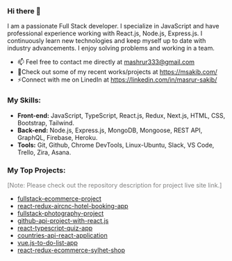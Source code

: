 ### Hi there 👋

I am a passionate Full Stack developer. I specialize in JavaScript and have professional experience working with React.js, Node.js, Express.js. I continuously learn new technologies and keep myself up to date with industry advancements. I enjoy solving problems and working in a team.

- 📫 Feel free to contact me directly at mashrur333@gmail.com
- 🔭Check out some of my recent works/projects at https://msakib.com/
- ⚡Connect with me on LinedIn at https://linkedin.com/in/masrur-sakib/

### My Skills:

- **Front-end:** JavaScript, TypeScript, React.js, Redux, Next.js, HTML, CSS, Bootstrap, Tailwind.
- **Back-end:** Node.js, Express.js, MongoDB, Mongoose, REST API, GraphQL, Firebase, Heroku.
- **Tools:** Git, Github, Chrome DevTools, Linux-Ubuntu, Slack, VS Code, Trello, Zira, Asana.


### My Top Projects:

<p style="color:grey;">[Note: Please check out the repository description for project live site link.]</p>

- [fullstack-ecommerce-project](https://github.com/masrur-sakib/fullstack-ecommerce-project)
- [react-redux-aircnc-hotel-booking-app](https://github.com/masrur-sakib/react-redux-aircnc-hotel-booking-app)
- [fullstack-photography-project](https://github.com/masrur-sakib/fullstack-photography-project)
- [github-api-project-with-react.js](https://github.com/masrur-sakib/github-api-project-with-react.js)
- [react-typescript-quiz-app](https://github.com/masrur-sakib/react-typescript-quiz-app)
- [countries-api-react-application](https://github.com/masrur-sakib/countries-api-react-application)
- [vue.js-to-do-list-app](https://github.com/masrur-sakib/vue.js-to-do-list-app)
- [react-redux-ecommerce-sylhet-shop](https://github.com/masrur-sakib/react-redux-ecommerce-sylhet-shop-application)

